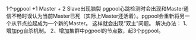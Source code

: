 1个pgpool +1 Master + 2 Slave出现脑裂
pgpool心跳检测时会出现和Master通信不畅时误认为当前Master已死（实际上Master还活着）。pgpool会重新将另一个从节点拉起成为一个新的Master。
这样就会出现“双主”问题。
解决办法：
1、增加pg自杀机制。
2、增加集群中pgpool的节点数，起3个pgpool。

